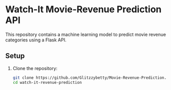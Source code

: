 # Watch-It Movie-Revenue Prediction API

This repository contains a machine learning model to predict movie revenue categories using a Flask API.

## Setup

1. Clone the repository:
   ```bash
   git clone https://github.com/Glitzzybetty/Movie-Revenue-Prediction.git
   cd watch-it-revenue-prediction

